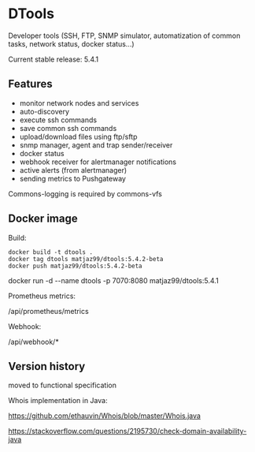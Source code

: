 # DTools
Developer tools (SSH, FTP, SNMP simulator, automatization of common tasks, network status, docker status...)

Current stable release: 5.4.1


## Features

- monitor network nodes and services
- auto-discovery
- execute ssh commands
- save common ssh commands
- upload/download files using ftp/sftp
- snmp manager, agent and trap sender/receiver
- docker status
- webhook receiver for alertmanager notifications
- active alerts (from alertmanager)
- sending metrics to Pushgateway



Commons-logging is required by commons-vfs


## Docker image

Build:

```
docker build -t dtools .
docker tag dtools matjaz99/dtools:5.4.2-beta
docker push matjaz99/dtools:5.4.2-beta
```

docker run -d --name dtools -p 7070:8080 matjaz99/dtools:5.4.1



Prometheus metrics:

/api/prometheus/metrics


Webhook:

/api/webhook/*



## Version history

moved to functional specification


Whois implementation in Java:

https://github.com/ethauvin/Whois/blob/master/Whois.java

https://stackoverflow.com/questions/2195730/check-domain-availability-java





